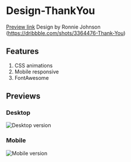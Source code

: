 # Design-ThankYou
[Preview link](http://mark-eriksson.com/work/designs/ThankYou)
Design by Ronnie Johnson (https://dribbble.com/shots/3364476-Thank-You)

## Features
1. CSS animations
2. Mobile responsive
3. FontAwesome

## Previews

### Desktop
![Desktop version](https://markshall.github.io/screenshots/ThankYou/desktop.png)

### Mobile
![Mobile version](https://markshall.github.io/screenshots/ThankYou/mobile.png)
